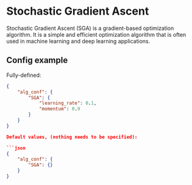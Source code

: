 # Stochastic Gradient Ascent

Stochastic Gradient Ascent (SGA) is a gradient-based optimization algorithm. It is a simple and efficient optimization algorithm that is often used in machine learning and deep learning applications.

## Config example

Fully-defined:

```json
{
    "alg_conf": {
        "SGA": {
            "learning_rate": 0.1,
            "momentum": 0.9
        }
    }
}

Default values, (nothing needs to be specified):

```json
{
    "alg_conf": {
        "SGA": {}
    }
}